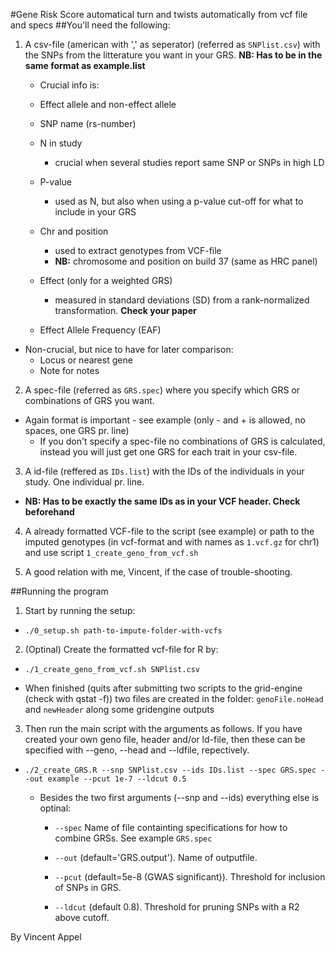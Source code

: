 #Gene Risk Score automatical turn and twists automatically from vcf file and specs
##You'll need the following:
1. A csv-file (american with ',' as seperator) (referred as `SNPlist.csv`) with the SNPs from the litterature you want in your GRS. **NB: Has to be in the same format as example.list**
    * Crucial info is: 
    * Effect allele and non-effect allele
    * SNP name (rs-number)
    * N in study 
      * crucial when several studies report same SNP or SNPs in high LD
    * P-value 
      * used as N, but also when using a p-value cut-off for what to include in your GRS
    * Chr and position
      * used to extract genotypes from VCF-file
      * **NB:** chromosome and position on build 37 (same as HRC panel)

    * Effect (only for a weighted GRS)
      * measured in standard deviations (SD) from a rank-normalized transformation. **Check your paper**
    * Effect Allele Frequency (EAF)

  * Non-crucial, but nice to have for later comparison:
    * Locus or nearest gene
    * Note for notes

2. A spec-file (referred as `GRS.spec`) where you specify which GRS or combinations of GRS you want. 
  * Again format is important - see example (only - and + is allowed, no spaces, one GRS pr. line)
    * If you don't specify a spec-file no combinations of GRS is calculated, instead you will just get one GRS for each trait in your csv-file.

3. A id-file (reffered as `IDs.list`) with the IDs of the individuals in your study. One individual pr. line. 
  * **NB: Has to be exactly the same IDs as in your VCF header. Check beforehand**

4. A already formatted VCF-file to the script (see example) or path to the imputed genotypes (in vcf-format and with names as `1.vcf.gz` for chr1) and use script
`1_create_geno_from_vcf.sh`

5. A good relation with me, Vincent, if the case of trouble-shooting.

##Running the program

1. Start by running the setup:

  * `./0_setup.sh path-to-impute-folder-with-vcfs`

2. (Optinal) Create the formatted vcf-file for R by:

  * `./1_create_geno_from_vcf.sh SNPlist.csv`

  * When finished (quits after submitting two scripts to the grid-engine (check with qstat -f)) two files are created in the folder: `genoFile.noHead` and `newHeader` along some gridengine outputs

3. Then run the main script with the arguments as follows. If you have created your own geno file, header and/or ld-file, then these can be specified with --geno, --head and --ldfile, repectively.

  * `./2_create_GRS.R --snp SNPlist.csv --ids IDs.list --spec GRS.spec --out example --pcut 1e-7 --ldcut 0.5`

    * Besides the two first arguments (--snp and --ids) everything else is optinal:
    
      * `--spec` Name of file containting specifications for how to combine GRSs. See example `GRS.spec`

      * `--out` (default='GRS.output'). Name of outputfile.

      * `--pcut` (default=5e-8 (GWAS significant)). Threshold for inclusion of SNPs in GRS.

      * `--ldcut` (default 0.8). Threshold for pruning SNPs with a R2 above cutoff.

By Vincent Appel
